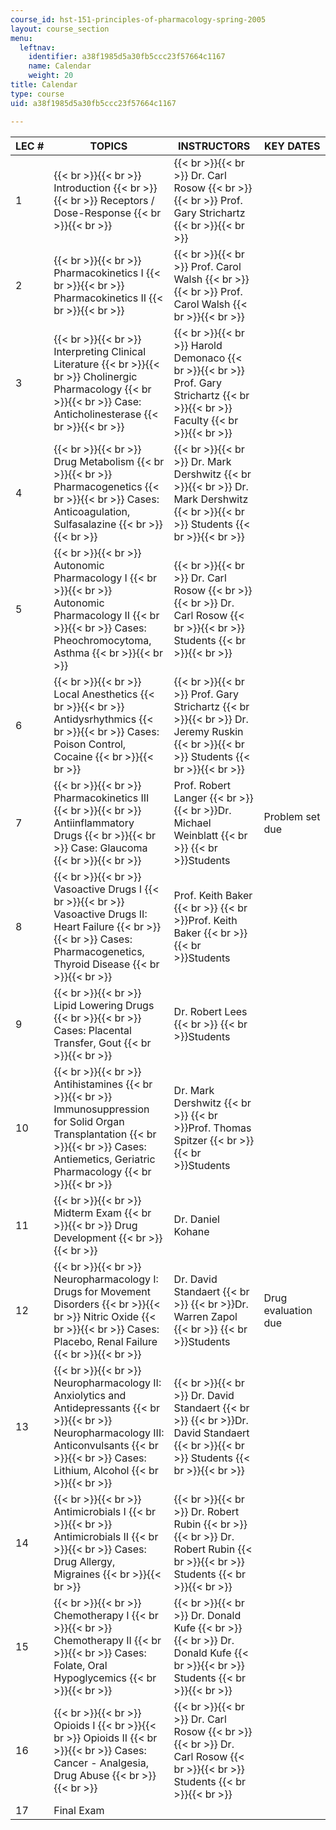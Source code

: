 ```yaml
---
course_id: hst-151-principles-of-pharmacology-spring-2005
layout: course_section
menu:
  leftnav:
    identifier: a38f1985d5a30fb5ccc23f57664c1167
    name: Calendar
    weight: 20
title: Calendar
type: course
uid: a38f1985d5a30fb5ccc23f57664c1167

---
```


| LEC # | TOPICS | INSTRUCTORS | KEY DATES |
| --- | --- | --- | --- |
| 1 |  {{< br >}}{{< br >}} Introduction {{< br >}}{{< br >}} Receptors / Dose-Response {{< br >}}{{< br >}}  |  {{< br >}}{{< br >}} Dr. Carl Rosow {{< br >}}{{< br >}} Prof. Gary Strichartz {{< br >}}{{< br >}}  |  |
| 2 |  {{< br >}}{{< br >}} Pharmacokinetics I {{< br >}}{{< br >}} Pharmacokinetics II {{< br >}}{{< br >}}  |  {{< br >}}{{< br >}} Prof. Carol Walsh {{< br >}}{{< br >}} Prof. Carol Walsh {{< br >}}{{< br >}}  |  |
| 3 |  {{< br >}}{{< br >}} Interpreting Clinical Literature {{< br >}}{{< br >}} Cholinergic Pharmacology {{< br >}}{{< br >}} Case: Anticholinesterase {{< br >}}{{< br >}}  |  {{< br >}}{{< br >}} Harold Demonaco {{< br >}}{{< br >}} Prof. Gary Strichartz {{< br >}}{{< br >}} Faculty {{< br >}}{{< br >}}  |  |
| 4 |  {{< br >}}{{< br >}} Drug Metabolism {{< br >}}{{< br >}} Pharmacogenetics {{< br >}}{{< br >}} Cases: Anticoagulation, Sulfasalazine {{< br >}}{{< br >}}  |  {{< br >}}{{< br >}} Dr. Mark Dershwitz {{< br >}}{{< br >}} Dr. Mark Dershwitz {{< br >}}{{< br >}} Students {{< br >}}{{< br >}}  |  |
| 5 |  {{< br >}}{{< br >}} Autonomic Pharmacology I {{< br >}}{{< br >}} Autonomic Pharmacology II {{< br >}}{{< br >}} Cases: Pheochromocytoma, Asthma {{< br >}}{{< br >}}  |  {{< br >}}{{< br >}} Dr. Carl Rosow {{< br >}}{{< br >}} Dr. Carl Rosow {{< br >}}{{< br >}} Students {{< br >}}{{< br >}}  |  |
| 6 |  {{< br >}}{{< br >}} Local Anesthetics {{< br >}}{{< br >}} Antidysrhythmics {{< br >}}{{< br >}} Cases: Poison Control, Cocaine {{< br >}}{{< br >}}  |  {{< br >}}{{< br >}} Prof. Gary Strichartz {{< br >}}{{< br >}} Dr. Jeremy Ruskin   {{< br >}}{{< br >}} Students {{< br >}}{{< br >}}  |  |
| 7 |  {{< br >}}{{< br >}} Pharmacokinetics III {{< br >}}{{< br >}} Antiinflammatory Drugs {{< br >}}{{< br >}} Case: Glaucoma {{< br >}}{{< br >}}  | Prof. Robert Langer  {{< br >}}  {{< br >}}Dr. Michael Weinblatt  {{< br >}}  {{< br >}}Students | Problem set due |
| 8 |  {{< br >}}{{< br >}} Vasoactive Drugs I {{< br >}}{{< br >}} Vasoactive Drugs II: Heart Failure {{< br >}}{{< br >}} Cases: Pharmacogenetics, Thyroid Disease {{< br >}}{{< br >}}  | Prof. Keith Baker  {{< br >}}  {{< br >}}Prof. Keith Baker  {{< br >}}  {{< br >}}Students |  |
| 9 |  {{< br >}}{{< br >}} Lipid Lowering Drugs {{< br >}}{{< br >}} Cases: Placental Transfer, Gout {{< br >}}{{< br >}}  | Dr. Robert Lees  {{< br >}}  {{< br >}}Students |  |
| 10 |  {{< br >}}{{< br >}} Antihistamines {{< br >}}{{< br >}} Immunosuppression for Solid Organ Transplantation {{< br >}}{{< br >}} Cases: Antiemetics, Geriatric Pharmacology {{< br >}}{{< br >}}  | Dr. Mark Dershwitz  {{< br >}}  {{< br >}}Prof. Thomas Spitzer  {{< br >}}  {{< br >}}Students |  |
| 11 |  {{< br >}}{{< br >}} Midterm Exam {{< br >}}{{< br >}} Drug Development {{< br >}}{{< br >}}  | Dr. Daniel Kohane |  |
| 12 |  {{< br >}}{{< br >}} Neuropharmacology I: Drugs for Movement Disorders {{< br >}}{{< br >}} Nitric Oxide {{< br >}}{{< br >}} Cases: Placebo, Renal Failure {{< br >}}{{< br >}}  | Dr. David Standaert  {{< br >}}  {{< br >}}Dr. Warren Zapol  {{< br >}}  {{< br >}}Students | Drug evaluation due |
| 13 |  {{< br >}}{{< br >}} Neuropharmacology II: Anxiolytics and Antidepressants {{< br >}}{{< br >}} Neuropharmacology III: Anticonvulsants {{< br >}}{{< br >}} Cases: Lithium, Alcohol {{< br >}}{{< br >}}  |  {{< br >}}{{< br >}} Dr. David Standaert  {{< br >}}  {{< br >}}Dr. David Standaert {{< br >}}{{< br >}} Students {{< br >}}{{< br >}}  |  |
| 14 |  {{< br >}}{{< br >}} Antimicrobials I {{< br >}}{{< br >}} Antimicrobials II {{< br >}}{{< br >}} Cases: Drug Allergy, Migraines {{< br >}}{{< br >}}  |  {{< br >}}{{< br >}} Dr. Robert Rubin {{< br >}}{{< br >}} Dr. Robert Rubin {{< br >}}{{< br >}} Students {{< br >}}{{< br >}}  |  |
| 15 |  {{< br >}}{{< br >}} Chemotherapy I {{< br >}}{{< br >}} Chemotherapy II {{< br >}}{{< br >}} Cases: Folate, Oral Hypoglycemics {{< br >}}{{< br >}}  |  {{< br >}}{{< br >}} Dr. Donald Kufe {{< br >}}{{< br >}} Dr. Donald Kufe {{< br >}}{{< br >}} Students {{< br >}}{{< br >}}  |  |
| 16 |  {{< br >}}{{< br >}} Opioids I {{< br >}}{{< br >}} Opioids II {{< br >}}{{< br >}} Cases: Cancer - Analgesia, Drug Abuse {{< br >}}{{< br >}}  |  {{< br >}}{{< br >}} Dr. Carl Rosow {{< br >}}{{< br >}} Dr. Carl Rosow {{< br >}}{{< br >}} Students {{< br >}}{{< br >}}  |  |
| 17 | Final Exam |  |